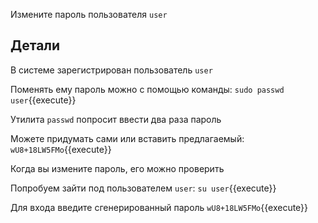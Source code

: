 Измените пароль пользователя `user`

## Детали

В системе зарегистрирован пользователь `user`

Поменять ему пароль можно с помощью команды:
`sudo passwd user`{{execute}}

Утилита `passwd` попросит ввести два раза пароль

Можете придумать сами или вставить предлагаемый:
`wU8+18LW5FMo`{{execute}}

Когда вы измените пароль, его можно проверить

Попробуем зайти под пользователем `user`:
`su user`{{execute}}

Для входа введите сгенерированный пароль
`wU8+18LW5FMo`{{execute}}